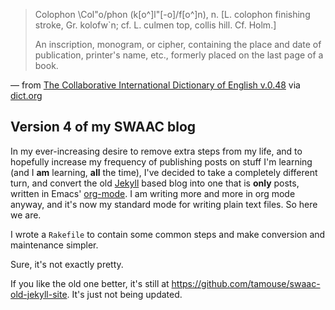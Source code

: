 > Colophon \Col"o/phon (k[o^]l"[-o]/f[o^]n), n. [L. colophon finishing stroke, Gr. kolofw\`n; cf. L. culmen top, collis hill. Cf. Holm.]
> 
> An inscription, monogram, or cipher, containing the place and date of publication, printer's name, etc., formerly placed on the last page of a book.

 — from [The Collaborative International Dictionary of English v.0.48](http://www.dict.org/bin/Dict?Form=Dict3&Database=gcide) via [dict.org](http://www.dict.org/bin/Dict?Form=Dict2&Database=*&Query=colophon)

## Version 4 of my SWAAC blog

In my ever-increasing desire to remove extra steps from my life, and to hopefully increase my frequency of publishing posts on stuff I'm learning (and I **am** learning, **all** the time), I've decided to take a completely different turn, and convert the old [Jekyll](https://jekyllrb.com) based blog into one that is **only** posts, written in Emacs' [org-mode](https://org-mode.org). I am writing more and more in org mode anyway, and it's now my standard mode for writing plain text files. So here we are.

I wrote a `Rakefile` to contain some common steps and make conversion and maintenance simpler.

Sure, it's not exactly pretty.

If you like the old one better, it's still at <https://github.com/tamouse/swaac-old-jekyll-site>. It's just not being updated.
